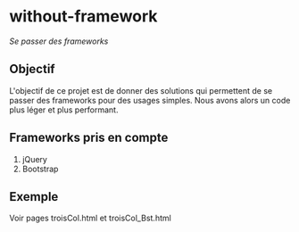 # without-framework
*Se passer des frameworks*

## Objectif
L'objectif de ce projet est de donner des solutions qui permettent de se passer des frameworks pour des usages simples.
Nous avons alors un code plus léger et plus performant.

## Frameworks pris en compte

1. jQuery
2. Bootstrap

## Exemple
Voir pages troisCol.html et troisCol_Bst.html
